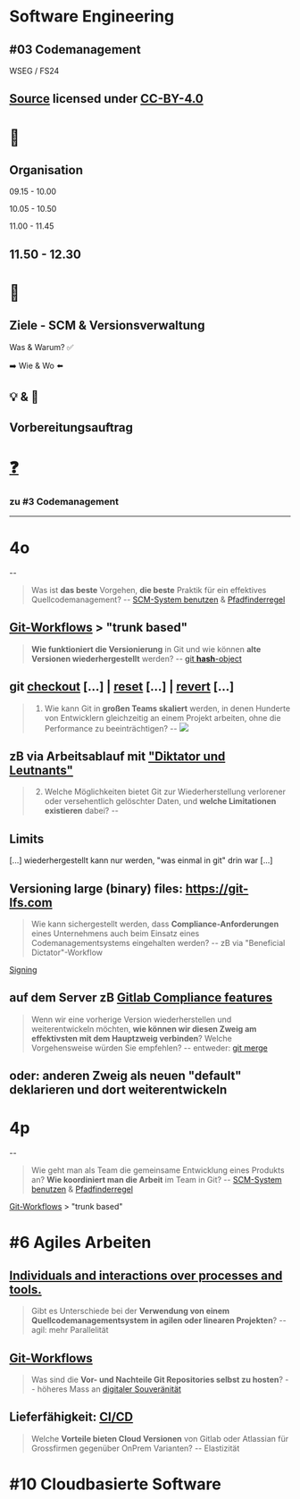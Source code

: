 # Software Engineering

## #03 Codemanagement

WSEG / FS24

[Source](https://github.com/digital-sustainability/module-wseg/tree/24/fs/docs/slides/content/03) licensed under [CC-BY-4.0](https://github.com/digital-sustainability/module-wseg/blob/main/LICENSE)
--
# 🧱
## Organisation

09.15 - 10.00

10.05 - 10.50

11.00 - 11.45

11.50 - 12.30
--
# 🎯

## Ziele - SCM & Versionsverwaltung

Was & Warum? ✅

➡️ Wie & Wo ⬅️

💡 & 💪
--
## Vorbereitungsauftrag 

# [❓](https://moodle.bfh.ch/mod/forum/discuss.php?d=149242)

### zu #3 Codemanagement
---
# 4o
--
> Was ist **das beste** Vorgehen, **die beste** Praktik für ein effektives Quellcodemanagement?
--
[SCM-System benutzen](https://clean-code-developer.de/die-grade/roter-grad/#Version_Control_System) & [Pfadfinderregel](https://clean-code-developer.de/die-grade/roter-grad/#Boy_Scout_Rule)

[Git-Workflows](https://www.atlassian.com/de/git/tutorials/comparing-workflows) > "trunk based"
--
> **Wie funktioniert die Versionierung** in Git und wie können **alte Versionen wiederhergestellt** werden?
--
[git **hash**-object](https://git-scm.com/docs/git-hash-object)

git [checkout](https://git-scm.com/docs/git-checkout) [...] | [reset](https://git-scm.com/docs/git-reset) [...] | [revert](https://git-scm.com/docs/git-revert) [...]
--
> 1. Wie kann Git in **großen Teams skaliert** werden, in denen Hunderte von Entwicklern gleichzeitig an einem Projekt arbeiten, ohne die Performance zu beeinträchtigen?
--
![](https://git-scm.com/book/en/v2/images/benevolent-dictator.png)

zB via Arbeitsablauf mit ["Diktator und Leutnants"](https://git-scm.com/book/de/v2/Verteiltes-Git-Verteilter-Arbeitsablauf)
--
> 2. Welche Möglichkeiten bietet Git zur Wiederherstellung verlorener oder versehentlich gelöschter Daten, und **welche Limitationen existieren** dabei?
--
## Limits

[...] wiederhergestellt kann nur werden, "was einmal in git" drin war [...]

Versioning large (binary) files: https://git-lfs.com
--
> Wie kann sichergestellt werden, dass **Compliance-Anforderungen** eines Unternehmens auch beim Einsatz eines Codemanagementsystems eingehalten werden?
--
zB via "Beneficial Dictator"-Workflow

[Signing](https://git-scm.com/book/de/v2/Git-Tools-Ihre-Arbeit-signieren)

auf dem Server zB [Gitlab Compliance features](https://docs.gitlab.com/ee/administration/compliance.html)
--
> Wenn wir eine vorherige Version wiederherstellen und weiterentwickeln möchten, **wie können wir diesen Zweig am effektivsten mit dem Hauptzweig verbinden**? Welche Vorgehensweise würden Sie empfehlen?
--
entweder: [git merge](https://git-scm.com/docs/git-merge)

oder: anderen Zweig als neuen "default" deklarieren und dort weiterentwickeln
---
# 4p
--
> Wie geht man als Team die gemeinsame Entwicklung eines Produkts an? **Wie koordiniert man die Arbeit** im Team in Git?
--
[SCM-System benutzen](https://clean-code-developer.de/die-grade/roter-grad/#Version_Control_System) & [Pfadfinderregel](https://clean-code-developer.de/die-grade/roter-grad/#Boy_Scout_Rule)

[Git-Workflows](https://www.atlassian.com/de/git/tutorials/comparing-workflows) > "trunk based"

# #6 Agiles Arbeiten

[**Individuals and interactions over** processes and tools.](https://agilemanifesto.org)
--
> Gibt es Unterschiede bei der **Verwendung von einem Quellcodemanagementsystem in agilen oder linearen Projekten**?
--
agil: mehr Parallelität

[Git-Workflows](https://www.atlassian.com/de/git/tutorials/comparing-workflows)
--
> Was sind die **Vor- und Nachteile Git Repositories selbst zu hosten**?
--
höheres Mass an [digitaler Souveränität](https://www.cio.bund.de/Webs/CIO/DE/digitale-loesungen/digitale-souveraenitaet/digitale-souveraenitaet-node.html)

Lieferfähigkeit: [CI/CD](https://docs.gitlab.com/ee/topics/build_your_application.html)
--
> Welche **Vorteile bieten Cloud Versionen** von Gitlab oder Atlassian für Grossfirmen gegenüber OnPrem Varianten?
--
Elastizität

# #10 Cloudbasierte Software